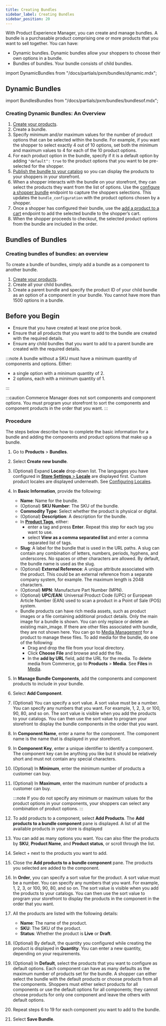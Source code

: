 ```yaml
---
title: Creating Bundles
sidebar_label: Creating Bundles
sidebar_position: 20
---
```


With Product Experience Manager, you can create and manage bundles. A bundle is a purchasable product comprising one or more products that you want to sell together. You can have:

- Dynamic bundles. Dynamic bundles allow your shoppers to choose their own options in a bundle.
- Bundles of bundles. Your bundle consists of child bundles.

import DynamicBundles from "/docs/partials/pxm/bundles/dynamic.mdx";

## Dynamic Bundles

<DynamicBundles></DynamicBundles>

import BundlesBundles from "/docs/partials/pxm/bundles/bundlesof.mdx";

### Creating Dynamic Bundles: An Overview

1. [Create your products](/docs/commerce-manager/product-experience-manager/Products/create-products).
1. Create a bundle.
1. Specify minimum and/or maximum values for the number of product options that can be selected within the bundle. For example, if you want the shopper to select exactly 4 out of 10 options, set both the minimum and maximum values to 4 for each of the 10 product options.
1. For each product option in the bundle, specify if it is a default option by adding `"default": true` to the product options that you want to be pre-selected for the shopper.
1. [Publish the bundle to your catalog](/docs/commerce-manager/product-experience-manager/catalogs/publishing-catalogs) so you can display the products to your shoppers in your storefront.
1. When a shopper interacts with the bundle on your storefront, they can select the products they want from the list of options. Use the [configure a shopper bundle](/docs/api/pxm/catalog/configure-by-context-product) endpoint to capture the shoppers selections. This updates the `bundle_configuration` with the product options chosen by a shopper.
1. Once a shopper has configured their bundle, use the [add a product to a cart](/docs/api/carts/cart-merge) endpoint to add the selected bundle to the shopper’s cart.
1. When the shopper proceeds to checkout, the selected product options from the bundle are included in the order.

## Bundles of Bundles

<BundlesBundles></BundlesBundles>

### Creating bundles of bundles: an overview

To create a bundle of bundles, simply add a bundle as a component to another bundle.

1. [Create your products](/docs/commerce-manager/product-experience-manager/Products/create-products).
1. Create all your child bundles.
1. Create a parent bundle and specify the product ID of your child bundle as an option of a component in your bundle. You cannot have more than 1500 options in a bundle.

## Before you Begin

- Ensure that you have created at least one price book.
- Ensure that all products that you want to add to the bundle are created with the required details.
- Ensure any child bundles that you want to add to a parent bundle are created with the required details.

:::note
 A bundle without a SKU must have a minimum quantity of components and options. Either:

 - a single option with a minimum quantity of 2.
 - 2 options, each with a minimum quantity of 1.

:::

:::caution
Commerce Manager does not sort components and component options. You must program your storefront to sort the components and component products in the order that you want.
:::

### Procedure

The steps below describe how to complete the basic information for a bundle and adding the components and product options that make up a bundle. 

1. Go to **Products** > **Bundles**. 
1. Select **Create new bundle**.
1. (Optional) Expand **Locale** drop-down list. The languages you have configured in [**Store Settings** > **Locale**]( /docs/commerce-manager/product-experience-manager/locales/) are displayed first. Custom product locales are displayed underneath. See [Configuring Locales](/docs/commerce-manager/product-experience-manager/Products/configure-locales).
1. In **Basic Information**, provide the following:

    - **Name**: Name for the bundle.
    - (Optional) **SKU Number**: The SKU of the bundle.
    - **Commodity Type**: Select whether the product is physical or digital.
    - (Optional) **Description**: A description for the bundle.
    - In [**Product Tags**](/docs/commerce-manager/product-experience-manager/Products/tagging-products), either:
        - enter a tag and press **Enter**. Repeat this step for each tag you want to use.
        - select **View as a comma separated list** and enter a comma separated list of tags.
    - **Slug**: A label for the bundle that is used in the URL paths. A slug can contain any combination of letters, numbers, periods, hyphens, and underscores. No spaces or other characters are allowed. By default, the bundle name is used as the slug.
    - (Optional) **External Reference**: A unique attribute associated with the product. This could be an external reference from a separate company system, for example. The maximum length is 2048 characters.
    - (Optional) **MPN**: Manufacture Part Number (MPN).
    - (Optional) **UPC/EAN**: Universal Product Code (UPC) or European Article Number (EAN) used to scan a product in a Point of Sale (POS) system.
    - Bundle products can have rich media assets, such as product images or a file containing additional product details. Only the main image for a bundle is shown. You can only replace or delete an existing main_image. If there are other files associated with bundle, they are not shown here. You can go to [Media Management](/docs/commerce-manager/product-experience-manager/Products/manage-product-media) for a product to manage these files. To add media for the bundle, do one of the following:
        - Drag and drop the file from your local directory.
        - Click **Choose File** and browse and add the file.
        - In the **add by URL** field, add the URL for the media.
    To delete media from Commerce, go to **Products** > **Media**. See **Files** in [Media](/docs/commerce-manager/product-experience-manager/product-assets/files).
1. In **Manage Bundle Components**, add the components and component products to include in your bundle. 
1. Select **Add Component**.
1. (Optional) You can specify a sort value. A sort value must be a number. You can specify any numbers that you want. For example, 1, 2, 3, or 100, 90, 80, and so on. The sort value is visible when you add the products to your catalogs. You can then use the sort value to program your storefront to display the bundle components in the order that you want.
1. In **Component Name**, enter a name for the component. The component name is the name that is displayed in your storefront.
1. In **Component Key**, enter a unique identifier to identify a component. The component key can be anything you like but it should be relatively short and must not contain any special characters.
1. (Optional) In **Minimum**, enter the minimum number of products a customer can buy. 
1. (Optional) In **Maximum**, enter the maximum number of products a customer can buy.

   :::note
   If you do not specify any minimum or maximum values for the product options in your components, your shoppers can select any combination of product options.
   :::

1. To add products to a component, select **Add Products**. The **Add products to a bundle component** pane is displayed. A list of all the available products in your store is displayed
1. You can add as many options you want. You can also filter the products by **SKU**, **Product Name**, and **Product status**, or scroll through the list.
1. Select + next to the products you want to add.
1. Close the **Add products to a bundle component** pane. The products you selected are added to the component.
1. In **Order**, you can specify a sort value for the product. A sort value must be a number. You can specify any numbers that you want. For example, 1, 2, 3, or 100, 90, 80, and so on. The sort value is visible when you add the products to your catalogs. You can then use the sort value to program your storefront to display the products in the component in the order that you want.
1. All the products are listed with the following details:

    - **Name**: The name of the product.
    - **SKU**: The SKU of the product.
    - **Status**: Whether the product is **Live** or **Draft**.

1. (Optional) By default, the quantity you configured while creating the product is displayed in **Quantity**. You can enter a new quantity, depending on your requirements. 
1. (Optional) In **Default**, select the products that you want to configure as default options. Each component can have as many defaults as the maximum number of products set for the bundle. A shopper can either select the bundle with the default products or choose products from all the components. Shoppers must either select products for all components or use the default options for all components; they cannot choose products for only one component and leave the others with default options.
1. Repeat steps 6 to 19 for each component you want to add to the bundle.
1. Select **Save Bundle**.
